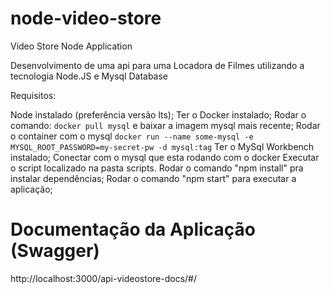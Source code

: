 # node-video-store
Video Store Node Application

Desenvolvimento de uma api para uma Locadora de Filmes utilizando a tecnologia Node.JS e Mysql Database

Requisitos:

Node instalado (preferência versão lts);
Ter o Docker instalado;
Rodar o comando: `docker pull mysql` e baixar a imagem mysql mais recente;
Rodar o container com o mysql `docker run --name some-mysql -e MYSQL_ROOT_PASSWORD=my-secret-pw -d mysql:tag`
Ter o MySql Workbench instalado;
Conectar com o mysql que esta rodando com o docker
Executar o script localizado na pasta scripts.
Rodar o comando "npm install" pra instalar dependências;
Rodar o comando "npm start" para executar a aplicação;

# Documentação da Aplicação (Swagger)
http://localhost:3000/api-videostore-docs/#/